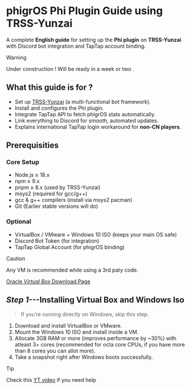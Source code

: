 # phigrOS Phi Plugin Guide using TRSS-Yunzai

A complete **English guide** for setting up the **Phi plugin** on **TRSS-Yunzai** with Discord bot integration and TapTap account binding.

> [!WARNING]
> Under construction ! Will be ready in a week or two .


## What this guide is for ?

+ Set up [TRSS-Yunzai](https://github.com/TimeRainStarSky/TRSS_Yunzai) (a multi-functional bot framework).
+ Install and configures the Phi plugin.
+ Integrate TapTap API to fetch phigrOS stats automatically.
+ Link everything to Discord for smooth, automated updates.
+ Explains international TapTap login workaround for **non-CN players**.

## Prerequisities
### Core Setup
+ Node.js ≥ 18.x
+ npm ≥ 9.x
+ pnpm ≥ 8.x (used by TRSS-Yunzai)
+ msys2 (required for gcc/g++)
+ gcc & g++ compilers (install via msys2 pacman)
+ Git (Earlier stable versions will do)

### Optional 
+ VirtualBox / VMware + Windows 10 ISO (keeps your main OS safe)
+ Discord Bot Token (for integration)
+ TapTap Global Account (for phigrOS binding)

> [!CAUTION]
> Any VM is recommended while using a 3rd paty code.
>
> [Oracle *Virtual Box* Download Page](https://www.oracle.com/in/virtualization/technologies/vm/downloads/virtualbox-downloads.html)

## *Step 1*---Installing Virtual Box and Windows Iso
> If you’re running directly on Windows, skip this step.
1. Download and install VirtualBox or VMware.
2. Mount the Windows 10 ISO and install inside a VM.
3. Allocate 3GB RAM or more (improves performance by ~30%) with atleast 3+ cores (recommended for octa core CPUs, if you have more than 8 cores you can allot more). 
4. Take a snapshot right after Windows boots successfully.

> [!TIP]
> Check this [YT video](https://youtu.be/CMGa6DsGIpc?si=7keT3v4uFfHHsHF1) if you need help

